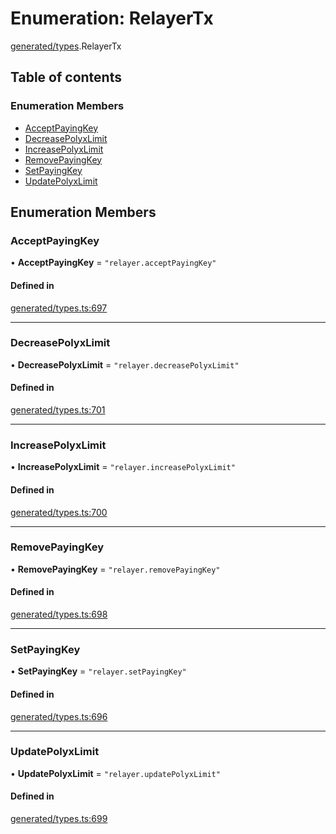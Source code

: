 # Enumeration: RelayerTx

[generated/types](../wiki/generated.types).RelayerTx

## Table of contents

### Enumeration Members

- [AcceptPayingKey](../wiki/generated.types.RelayerTx#acceptpayingkey)
- [DecreasePolyxLimit](../wiki/generated.types.RelayerTx#decreasepolyxlimit)
- [IncreasePolyxLimit](../wiki/generated.types.RelayerTx#increasepolyxlimit)
- [RemovePayingKey](../wiki/generated.types.RelayerTx#removepayingkey)
- [SetPayingKey](../wiki/generated.types.RelayerTx#setpayingkey)
- [UpdatePolyxLimit](../wiki/generated.types.RelayerTx#updatepolyxlimit)

## Enumeration Members

### AcceptPayingKey

• **AcceptPayingKey** = ``"relayer.acceptPayingKey"``

#### Defined in

[generated/types.ts:697](https://github.com/PolymeshAssociation/polymesh-sdk/blob/95e180d2/src/generated/types.ts#L697)

___

### DecreasePolyxLimit

• **DecreasePolyxLimit** = ``"relayer.decreasePolyxLimit"``

#### Defined in

[generated/types.ts:701](https://github.com/PolymeshAssociation/polymesh-sdk/blob/95e180d2/src/generated/types.ts#L701)

___

### IncreasePolyxLimit

• **IncreasePolyxLimit** = ``"relayer.increasePolyxLimit"``

#### Defined in

[generated/types.ts:700](https://github.com/PolymeshAssociation/polymesh-sdk/blob/95e180d2/src/generated/types.ts#L700)

___

### RemovePayingKey

• **RemovePayingKey** = ``"relayer.removePayingKey"``

#### Defined in

[generated/types.ts:698](https://github.com/PolymeshAssociation/polymesh-sdk/blob/95e180d2/src/generated/types.ts#L698)

___

### SetPayingKey

• **SetPayingKey** = ``"relayer.setPayingKey"``

#### Defined in

[generated/types.ts:696](https://github.com/PolymeshAssociation/polymesh-sdk/blob/95e180d2/src/generated/types.ts#L696)

___

### UpdatePolyxLimit

• **UpdatePolyxLimit** = ``"relayer.updatePolyxLimit"``

#### Defined in

[generated/types.ts:699](https://github.com/PolymeshAssociation/polymesh-sdk/blob/95e180d2/src/generated/types.ts#L699)

